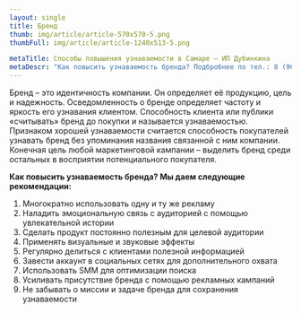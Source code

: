 ```yaml
---
layout: single
title: Бренд
thumb: img/article/article-570x570-5.png
thumbFull: img/article/article-1240x513-5.png

metaTitle: Способы повышения узнаваемости в Самаре — ИП Дубинкина
metaDescr: "Как повысить узнаваемость бренда? Подбробнее по тел.: 8 (960) 821-02-05"
---
```


<p>Бренд – это идентичность компании. Он определяет её продукцию, цель и надежность. Осведомленность о бренде определяет частоту и яркость его узнавания клиентом. Способность клиента или публики «считывать» бренд до покупки и называется узнаваемостью. Признаком хорошей узнаваемости считается способность покупателей узнавать бренд без упоминания названия связанной с ним компании. Конечная цель любой маркетинговой кампании – выделить бренд среди остальных в восприятии потенциального покупателя.</p>
<p><b>Как повысить узнаваемость бренда? Мы даем следующие рекомендации:</b></p>
<ol>
	<li>Многократно использовать одну и ту же рекламу </li>
	<li>Наладить эмоциональную связь с аудиторией с помощью увлекательной истории</li>
	<li>Сделать продукт постоянно полезным для целевой аудитории</li>
	<li>Применять визуальные и звуковые эффекты</li>
	<li>Регулярно делиться с клиентами полезной информацией</li>
	<li>Завести аккаунт в социальных сетях для дополнительного охвата</li>
	<li>Использовать SMM для оптимизации поиска</li>
	<li>Усиливать присутствие бренда с помощью рекламных кампаний</li>
	<li>Не забывать о миссии и задаче бренда для сохранения узнаваемости</li>
</ol>  